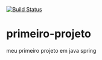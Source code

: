 [![Build Status](https://travis-ci.org/thcsilva/primeiro-projeto.svg?branch=master)](https://travis-ci.org/thcsilva/primeiro-projeto)
# primeiro-projeto
meu primeiro projeto em java spring
